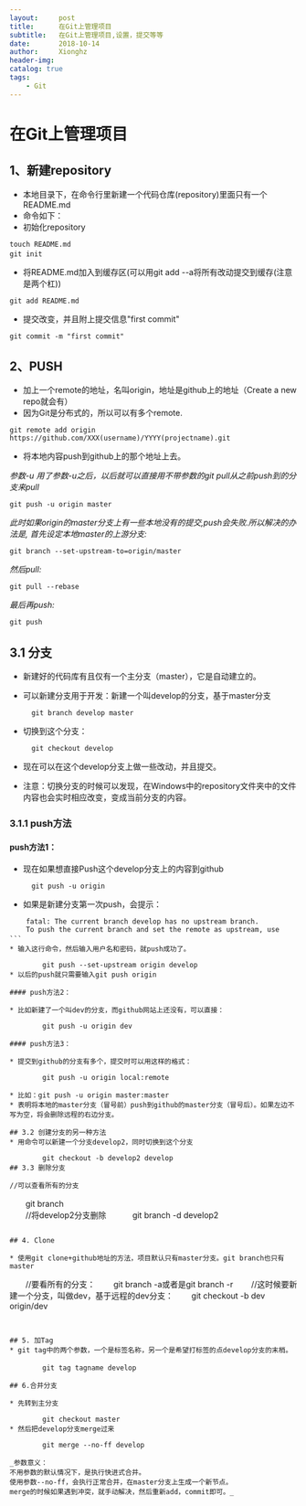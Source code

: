 ```yaml
---
layout:     post
title:      在Git上管理项目
subtitle:   在Git上管理项目,设置，提交等等
date:       2018-10-14
author:     Xionghz
header-img: 
catalog: true
tags:
    - Git
---
```


# 在Git上管理项目
## 1、新建repository
* 本地目录下，在命令行里新建一个代码仓库(repository)里面只有一个README.md
* 命令如下：
* 初始化repository

```　　
touch README.md
git init　　　
```

* 将README.md加入到缓存区(可以用git add --a将所有改动提交到缓存(注意是两个杠))

```
git add README.md
```

* 提交改变，并且附上提交信息"first commit"

```
git commit -m "first commit"
```

## 2、PUSH
* 加上一个remote的地址，名叫origin，地址是github上的地址（Create a new repo就会有）
* 因为Git是分布式的，所以可以有多个remote.

```
git remote add origin https://github.com/XXX(username)/YYYY(projectname).git
```

* 将本地内容push到github上的那个地址上去。

_参数-u_
_用了参数-u之后，以后就可以直接用不带参数的git pull从之前push到的分支来pull_

```
git push -u origin master
```

_此时如果origin的master分支上有一些本地没有的提交,push会失败.所以解决的办法是, 
首先设定本地master的上游分支:_

	git branch --set-upstream-to=origin/master
_然后pull:_

	git pull --rebase
_最后再push:_

	git push
	
## 3.1 分支
* 新建好的代码库有且仅有一个主分支（master），它是自动建立的。
* 可以新建分支用于开发：新建一个叫develop的分支，基于master分支
	
		git branch develop master
* 切换到这个分支：

		git checkout develop
* 现在可以在这个develop分支上做一些改动，并且提交。
* 注意：切换分支的时候可以发现，在Windows中的repository文件夹中的文件内容也会实时相应改变，变成当前分支的内容。

### 3.1.1 push方法
#### push方法1：

* 现在如果想直接Push这个develop分支上的内容到github
		
		git push -u origin
* 如果是新建分支第一次push，会提示：
　　
```　　
	fatal: The current branch develop has no upstream branch.
	To push the current branch and set the remote as upstream, use
```　　
* 输入这行命令，然后输入用户名和密码，就push成功了。

		git push --set-upstream origin develop
* 以后的push就只需要输入git push origin

#### push方法2：

* 比如新建了一个叫dev的分支，而github网站上还没有，可以直接：

		git push -u origin dev

#### push方法3：

* 提交到github的分支有多个，提交时可以用这样的格式：

		git push -u origin local:remote

* 比如：git push -u origin master:master
* 表明将本地的master分支（冒号前）push到github的master分支（冒号后）。如果左边不写为空，将会删除远程的右边分支。

## 3.2 创建分支的另一种方法
* 用命令可以新建一个分支develop2，同时切换到这个分支

		git checkout -b develop2 develop
## 3.3 删除分支

```
	//可以查看所有的分支
　　git branch   
　　//将develop2分支删除　
　　git branch -d develop2 　
```

## 4. Clone

* 使用git clone+github地址的方法，项目默认只有master分支。git branch也只有master

```
　　//要看所有的分支：
　　git branch -a或者是git branch -r
　　//这时候要新建一个分支，叫做dev，基于远程的dev分支：
　　git checkout -b dev origin/dev
```
 

## 5. 加Tag
* git tag中的两个参数，一个是标签名称，另一个是希望打标签的点develop分支的末梢。

		git tag tagname develop　　

## 6.合并分支

* 先转到主分支

		git checkout master
* 然后把develop分支merge过来
		
		git merge --no-ff develop

_参数意义：
不用参数的默认情况下，是执行快进式合并。
使用参数--no-ff，会执行正常合并，在master分支上生成一个新节点。
merge的时候如果遇到冲突，就手动解决，然后重新add，commit即可。_